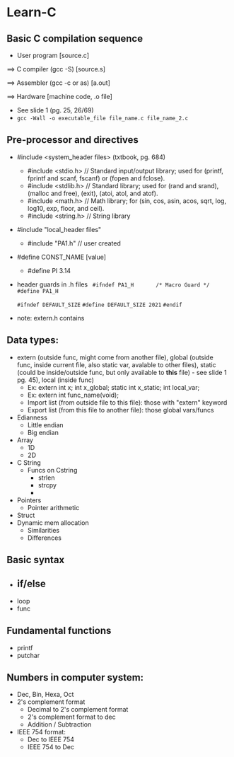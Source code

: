 # Learn-C

## Basic C compilation sequence

- User program [source.c] 

==> C compiler (gcc -S)  [source.s] 

==> Assembler (gcc -c or as) [a.out] 

==> Hardware [machine code, .o file]
- See slide 1 (pg. 25, 26/69)
- `gcc -Wall -o executable_file file_name.c file_name_2.c`

## Pre-processor and directives
- #include <system_header files> (txtbook, pg. 684)
    - #include <stdio.h> // Standard input/output library; used for (printf, fprintf and scanf, fscanf) or (fopen and fclose).
    - #include <stdlib.h> // Standard library; used for (rand and srand), (malloc and free), (exit), (atoi, atol, and atof).
    - #include <math.h> // Math library; for (sin, cos, asin, acos, sqrt, log, log10, exp, floor, and ceil).
    - #include <string.h> // String library
- #include "local_header files" 
    - #include "PA1.h" // user created
- #define CONST_NAME [value]
    - #define PI 3.14
- header guards in .h files
    ` #ifndef PA1_H       /* Macro Guard */`
    `#define PA1_H `
  
    `#ifndef DEFAULT_SIZE`
    `#define DEFAULT_SIZE 2021`
     `#endif`
- note: extern.h contains 

## Data types:
- extern (outside func, might come from another file), global (outside func, inside current file, also static var, avalable to other files), static (could be inside/outside func, but only available to __this__ file) - see slide 1 pg. 45), local (inside func)
    - Ex: extern int x;     int x_global;   static int x_static;    int local_var;
    - Ex: extern int func_name(void);
    - Import list (from outside file to this file): those with "extern" keyword 
    - Export list (from this file to another file): those global vars/funcs
- Edianness
    - Little endian
    - Big endian
- Array
    - 1D
    - 2D
- C String
    - Funcs on Cstring
        - strlen
        - strcpy
        -     
- Pointers
    - Pointer arithmetic
- Struct
- Dynamic mem allocation
    - Similarities
    - Differences
    
## Basic syntax
- if/else
    -  
- loop
- func

## Fundamental functions
- printf
- putchar

## Numbers in computer system:
- Dec, Bin, Hexa, Oct
- 2's complement format
    - Decimal to 2's complement format
    - 2's complement format to dec
    - Addition / Subtraction
- IEEE 754 format:
    - Dec to IEEE 754
    - IEEE 754 to Dec 
